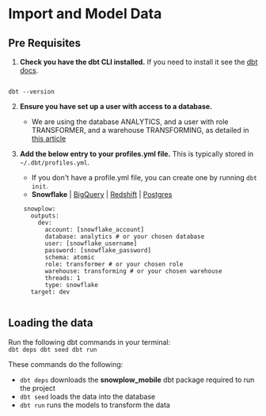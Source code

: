 <script>
  import Code from '$lib/Code.svelte';
  import Footer from '$lib/Footer.svelte';
</script>

# Import and Model Data

## Pre Requisites
1.  **Check you have the dbt CLI installed.** If you need to install it see the [dbt docs](https://docs.getdbt.com/docs/get-started/installation).
<Code language=bash>
dbt --version
</Code>

2. **Ensure you have set up a user with access to a database.**
    - We are using the database ANALYTICS, and a user with role TRANSFORMER, and a warehouse TRANSFORMING, as detailed in [this article](https://discourse.getdbt.com/t/setting-up-snowflake-the-exact-grant-statements-we-run/439)


2. **Add the below entry to your profiles.yml file.** This is typically stored in `~/.dbt/profiles.yml`. 
    - If you don't have a profile.yml file, you can create one by running `dbt init`.
    - **Snowflake** | [BigQuery]() | [Redshift]() | [Postgres]()
    <Code language=yaml>
    snowplow:
      outputs:
        dev:
          account: [snowflake_account]
          database: analytics # or your chosen database
          user: [snowflake_username]
          password: [snowflake_password]
          schema: atomic
          role: transformer # or your chosen role
          warehouse: transforming # or your chosen warehouse
          threads: 1
          type: snowflake
      target: dev
    </Code>

## Loading the data

Run the following dbt commands in your terminal:
<Code language=bash>
dbt deps
dbt seed
dbt run
</Code>

These commands do the following:
- `dbt deps` downloads the **snowplow_mobile** dbt package required to run the project
- `dbt seed` loads the data into the database
- `dbt run` runs the models to transform the data

<Footer prev="/" next="/2._explore_data"/>